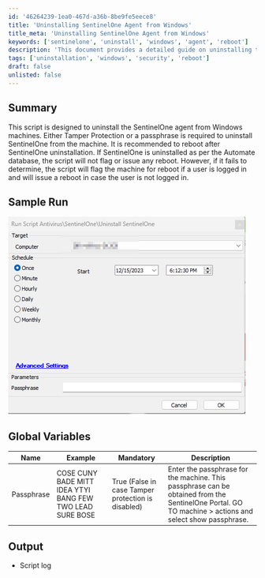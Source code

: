 ```yaml
---
id: '46264239-1ea0-467d-a36b-8be9fe5eece8'
title: 'Uninstalling SentinelOne Agent from Windows'
title_meta: 'Uninstalling SentinelOne Agent from Windows'
keywords: ['sentinelone', 'uninstall', 'windows', 'agent', 'reboot']
description: 'This document provides a detailed guide on uninstalling the SentinelOne agent from Windows machines, including requirements for Tamper Protection or a passphrase, and handling reboot scenarios based on the uninstallation status.'
tags: ['uninstallation', 'windows', 'security', 'reboot']
draft: false
unlisted: false
---
```

## Summary

This script is designed to uninstall the SentinelOne agent from Windows machines. Either Tamper Protection or a passphrase is required to uninstall SentinelOne from the machine. It is recommended to reboot after SentinelOne uninstallation. If SentinelOne is uninstalled as per the Automate database, the script will not flag or issue any reboot. However, if it fails to determine, the script will flag the machine for reboot if a user is logged in and will issue a reboot in case the user is not logged in.

## Sample Run

![Sample Run](../../../static/img/Uninstall-SentinelOne/image_1.png)

## Global Variables

| **Name**   | **Example**                                                                 | **Mandatory**                                               | **Description**                                                                                                                                               |
|------------|-----------------------------------------------------------------------------|------------------------------------------------------------|---------------------------------------------------------------------------------------------------------------------------------------------------------------|
| Passphrase | COSE CUNY BADE MITT IDEA YTYI BANG FEW TWO LEAD SURE BOSE                 | True (False in case Tamper protection is disabled)         | Enter the passphrase for the machine. This passphrase can be obtained from the SentinelOne Portal. GO TO machine > actions and select show passphrase. |

## Output

- Script log







